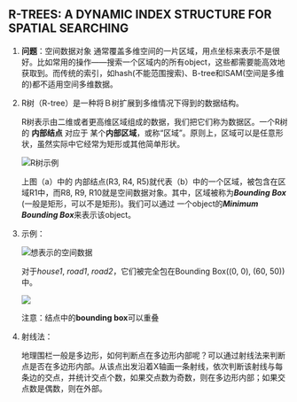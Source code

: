 ## R-TREES: A DYNAMIC INDEX STRUCTURE FOR SPATIAL SEARCHING 

1. **问题**：空间数据对象 通常覆盖多维空间的一片区域，用点坐标来表示不是很好。比如常用的操作——搜索一个区域内的所有object，这些都需要能高效地获取到。而传统的索引，如hash(不能范围搜索)、B-tree和ISAM(空间是多维的)都不适用空间多维数据。

2. R树（R-tree）是一种将Ｂ树扩展到多维情况下得到的数据结构。

   R树表示由二维或者更高维区域组成的数据，我们把它们称为数据区。一个R树的 **内部结点** 对应于 某个**内部区域**，或称“区域”。原则上，区域可以是任意形状，虽然实际中它经常为矩形或其他简单形状。

   ![R树示例](https://img-blog.csdnimg.cn/20190504075541577.png?x-oss-process=image/watermark,type_ZmFuZ3poZW5naGVpdGk,shadow_10,text_aHR0cHM6Ly9iYWltYWZ1amluamkuYmxvZy5jc2RuLm5ldA==,size_16,color_FFFFFF,t_70)

   上图（a）中的 内部结点(R3, R4, R5)就代表（b）中的一个区域，被包含在区域R1中，而R8, R9, R10就是空间数据对象。其中，区域被称为***Bounding Box*** (一般是矩形，可以不是矩形)。我们可以通过 一个object的***Minimum Bounding Box***来表示该object。

3. 示例：

   ![想表示的空间数据](http://www.mathcs.emory.edu/~cheung/Courses/554/Syllabus/3-index/FIGS/R-tree/R-tree05.gif)

   对于*house1*, *road1*, *road2*，它们被完全包在Bounding Box((0, 0), (60, 50))中。

   ![](http://www.mathcs.emory.edu/~cheung/Courses/554/Syllabus/3-index/FIGS/R-tree/R-tree05d.gif)

   注意：结点中的**bounding box**可以重叠 

4. 射线法：

    地理围栏一般是多边形，如何判断点在多边形内部呢？可以通过射线法来判断点是否在多边形内部。从该点出发沿着X轴画一条射线，依次判断该射线与每条边的交点，并统计交点个数，如果交点数为奇数，则在多边形内部；如果交点数是偶数，则在外部。